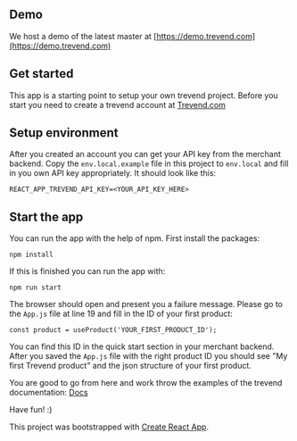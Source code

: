 ## Demo
We host a demo of the latest master at [https://demo.trevend.com](https://demo.trevend.com)

## Get started
This app is a starting point to setup your own trevend project. Before you start you need to create a trevend account at [Trevend.com](https://trevend.com)

## Setup environment
After you created an account you can get your API key from the merchant backend. Copy the `env.local.example` file in this project to `env.local` and fill in you own API key appropriately. It should look like this: 
```
REACT_APP_TREVEND_API_KEY=<YOUR_API_KEY_HERE>
```

## Start the app
You can run the app with the help of npm. First install the packages:
```
npm install
```

If this is finished you can run the app with: 
```
npm run start
``` 

The browser should open and present you a failure message. Please go to the `App.js` file at line 19 and fill in the ID of your first product:

```
const product = useProduct('YOUR_FIRST_PRODUCT_ID');
```

You can find this ID in the quick start section in your merchant backend. After you saved the `App.js` file with the right product ID you should see "My first Trevend product" and the json structure of your first product.

You are good to go from here and work throw the examples of the trevend documentation: [Docs](https://docs.trevend.com) 

Have fun! :)

This project was bootstrapped with [Create React App](https://github.com/facebook/create-react-app).
